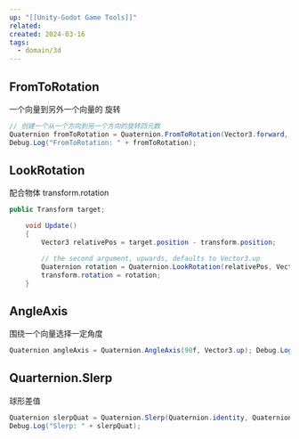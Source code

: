 ```yaml
---
up: "[[Unity-Godot Game Tools]]"
related: 
created: 2024-03-16
tags:
  - domain/3d
---
```


## FromToRotation

一个向量到另外一个向量的 旋转 

```c#
// 创建一个从一个方向到另一个方向的旋转四元数 
Quaternion fromToRotation = Quaternion.FromToRotation(Vector3.forward, Vector3.up); 
Debug.Log("FromToRotation: " + fromToRotation);

```

## LookRotation

配合物体 transform.rotation

```c#
public Transform target;

    void Update()
    {
        Vector3 relativePos = target.position - transform.position;

        // the second argument, upwards, defaults to Vector3.up
        Quaternion rotation = Quaternion.LookRotation(relativePos, Vector3.up);
        transform.rotation = rotation;
    }
```

## AngleAxis

围绕一个向量选择一定角度



```c#
Quaternion angleAxis = Quaternion.AngleAxis(90f, Vector3.up); Debug.Log("AngleAxis: " + angleAxis);


```

## Quarternion.Slerp

球形差值

```c#
Quaternion slerpQuat = Quaternion.Slerp(Quaternion.identity, Quaternion.AngleAxis(90f, Vector3.up), 0.5f); 
Debug.Log("Slerp: " + slerpQuat);
```


